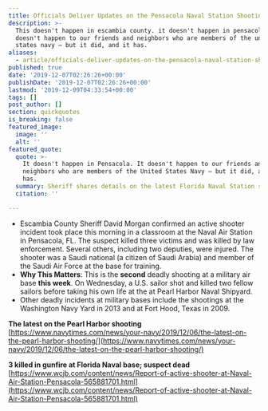 ```yaml
---
title: Officials Deliver Updates on the Pensacola Naval Station Shooting
description: >-
  This doesn't happen in escambia county. it doesn't happen in pensacola. it
  doesn't happen to our friends and neighbors who are members of the united
  states navy — but it did, and it has.
aliases:
  - article/officials-deliver-updates-on-the-pensacola-naval-station-shooting/
published: true
date: '2019-12-07T02:26:26+00:00'
publishDate: '2019-12-07T02:26:26+00:00'
lastmod: '2019-12-09T04:33:54+00:00'
tags: []
post_author: []
section: quickquotes
is_breaking: false
featured_image:
  image: ''
  alt: ''
featured_quote:
  quote: >-
    It doesn't happen in Pensacola. It doesn't happen to our friends and
    neighbors who are members of the United States Navy — but it did, and it
    has.
  summary: Sheriff shares details on the latest Florida Naval Station shooting
  citation: ''

---
```

*   Escambia County Sheriff David Morgan confirmed an active shooter incident took place this morning in a classroom at the Naval Air Station in Pensacola, FL. The suspect killed three victims and was killed by law enforcement. Several others, including two deputies, were injured. The shooter was a Saudi national (a citizen of Saudi Arabia) and member of the Saudi Air Force at the base for training.
*   **Why This Matters**: This is the **second** deadly shooting at a military air base **this week**. On Wednesday, a U.S. sailor shot and killed two fellow sailors before taking his own life at the at Pearl Harbor Naval Shipyard.
*   Other deadly incidents at military bases include the shootings at the Washington Navy Yard in 2013 and at Fort Hood, Texas in 2009.

**The latest on the Pearl Harbor shooting** [https://www.navytimes.com/news/your-navy/2019/12/06/the-latest-on-the-pearl-harbor-shooting/](https://www.navytimes.com/news/your-navy/2019/12/06/the-latest-on-the-pearl-harbor-shooting/)

**3 killed in gunfire at Florida Naval base; suspect dead** [https://www.wcjb.com/content/news/Report-of-active-shooter-at-Naval-Air-Station-Pensacola-565881701.html](https://www.wcjb.com/content/news/Report-of-active-shooter-at-Naval-Air-Station-Pensacola-565881701.html)